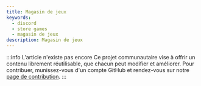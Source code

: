 ```yaml
---
title: Magasin de jeux
keywords:
  - discord
  - store games
  - magasin de jeux
description: Magasin de jeux
---
```


:::info L'article n'existe pas encore
Ce projet communautaire vise à offrir un contenu librement réutilisable, que chacun peut modifier et améliorer.
Pour contribuer, munissez-vous d'un compte GitHub et rendez-vous sur notre [page de contribution](/wiki/contribuer).
:::
